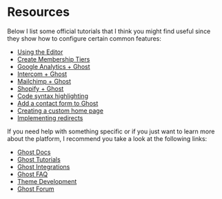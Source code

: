 # Resources

Below I list some official tutorials that I think you might find useful since they show how to configure certain common features:

* [Using the Editor](https://ghost.org/help/using-the-editor/)
* [Create Membership Tiers ](https://ghost.org/help/tiers/)
* [Google Analytics + Ghost](https://ghost.org/integrations/google/)
* [Intercom + Ghost](https://ghost.org/integrations/intercom/)
* [Mailchimp + Ghost](https://ghost.org/integrations/mailchimp/)
* [Shopify + Ghost](https://ghost.org/integrations/shopify/)
* [Code syntax highlighting](https://ghost.org/docs/tutorials/code-syntax-highlighting/)
* [Add a contact form to Ghost](https://ghost.org/docs/tutorials/adding-a-contact-form/)
* [Creating a custom home page](https://ghost.org/tutorials/custom-homepage/)
* [Implementing redirects](https://ghost.org/docs/tutorials/implementing-redirects/)

If you need help with something specific or if you just want to learn more about the platform, I recommend you take a look at the following links:

* [Ghost Docs](https://ghost.org/docs/)
* [Ghost Tutorials](https://ghost.org/docs/tutorials/)
* [Ghost Integrations](https://ghost.org/integrations/)
* [Ghost FAQ](https://ghost.org/docs/faq/)
* [Theme Development](https://ghost.org/docs/themes/)
* [Ghost Forum](https://forum.ghost.org/)
